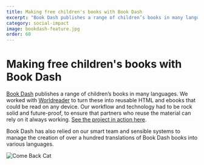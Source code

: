 ```yaml
---
title: Making free children's books with Book Dash
excerpt: "Book Dash publishes a range of children’s books in many languages. We worked with Worldreader to turn these into reusable HTML and ebooks that could be read on any device."
category: social-impact
image: bookdash-feature.jpg
order: 60
---
```


# Making free children's books with Book&nbsp;Dash

[Book Dash](http://bookdash.org) publishes a range of children’s books in many languages. We worked with [Worldreader](http://www.worldreader.org/) to turn these into reusable HTML and ebooks that could be read on any device. Our workflow and technology had to be rock solid and future-proof, to ensure that partners who reuse the material can rely on it always working. [See the project in action here](http://bookdash.github.io/bookdash-books/).

Book Dash has also relied on our smart team and sensible systems to manage the creation of over a hundred translations of Book Dash books into various languages.

![Come Back Cat]({{site.baseurl}}/images/come-back-cat.jpg)

